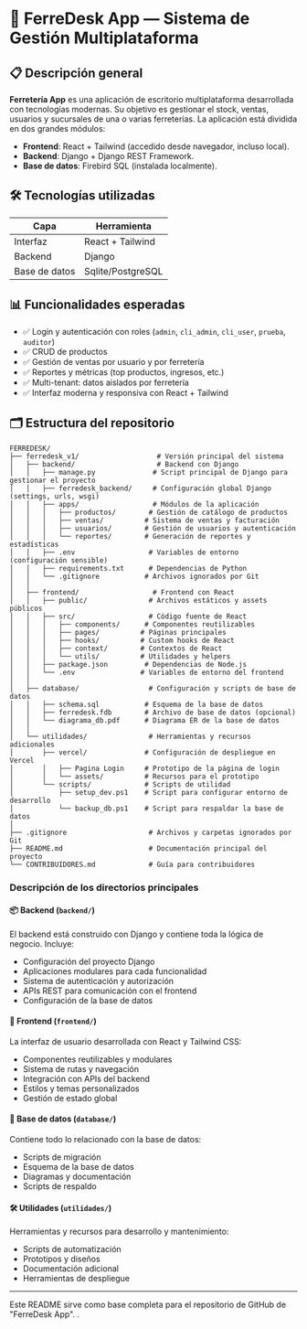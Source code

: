 # 🧰 FerreDesk App — Sistema de Gestión Multiplataforma

## 📋 Descripción general

**Ferretería App** es una aplicación de escritorio multiplataforma desarrollada con tecnologías modernas. Su objetivo es gestionar el stock, ventas, usuarios y sucursales de una o varias ferreterías. La aplicación está dividida en dos grandes módulos:

- **Frontend**: React + Tailwind (accedido desde navegador, incluso local).
- **Backend**: Django + Django REST Framework.
- **Base de datos**: Firebird SQL (instalada localmente).

## 🛠️ Tecnologías utilizadas

| Capa          | Herramienta                        |
|---------------|------------------------------------|
| Interfaz      | React + Tailwind                   |
| Backend       | Django                             |
| Base de datos | Sqlite/PostgreSQL                  |


## 📊 Funcionalidades esperadas

- ✅ Login y autenticación con roles (`admin`, `cli_admin`, `cli_user`, `prueba`, `auditor`)
- ✅ CRUD de productos
- ✅ Gestión de ventas por usuario y por ferretería
- ✅ Reportes y métricas (top productos, ingresos, etc.)
- ✅ Multi-tenant: datos aislados por ferretería
- ✅ Interfaz moderna y responsiva con React + Tailwind

## 🗂️ Estructura del repositorio

```text
FERREDESK/
├── ferredesk_v1/                   # Versión principal del sistema
│   ├── backend/                    # Backend con Django
│   │   ├── manage.py              # Script principal de Django para gestionar el proyecto
│   │   ├── ferredesk_backend/     # Configuración global Django (settings, urls, wsgi)
│   │   ├── apps/                  # Módulos de la aplicación
│   │   │   ├── productos/        # Gestión de catálogo de productos
│   │   │   ├── ventas/          # Sistema de ventas y facturación
│   │   │   ├── usuarios/        # Gestión de usuarios y autenticación
│   │   │   └── reportes/        # Generación de reportes y estadísticas
│   │   ├── .env                  # Variables de entorno (configuración sensible)
│   │   ├── requirements.txt      # Dependencias de Python
│   │   └── .gitignore           # Archivos ignorados por Git
│   │
│   ├── frontend/                  # Frontend con React
│   │   ├── public/               # Archivos estáticos y assets públicos
│   │   ├── src/                  # Código fuente de React
│   │   │   ├── components/      # Componentes reutilizables
│   │   │   ├── pages/          # Páginas principales
│   │   │   ├── hooks/          # Custom hooks de React
│   │   │   ├── context/        # Contextos de React
│   │   │   └── utils/          # Utilidades y helpers
│   │   ├── package.json         # Dependencias de Node.js
│   │   └── .env                # Variables de entorno del frontend
│   │
│   ├── database/                 # Configuración y scripts de base de datos
│   │   ├── schema.sql           # Esquema de la base de datos
│   │   ├── ferredesk.fdb        # Archivo de base de datos (opcional)
│   │   └── diagrama_db.pdf      # Diagrama ER de la base de datos
│   │
│   └── utilidades/               # Herramientas y recursos adicionales
│       ├── vercel/              # Configuración de despliegue en Vercel
│       │   ├── Pagina Login     # Prototipo de la página de login
│       │   └── assets/          # Recursos para el prototipo
│       └── scripts/             # Scripts de utilidad
│           ├── setup_dev.ps1    # Script para configurar entorno de desarrollo
│           └── backup_db.ps1    # Script para respaldar la base de datos
│
├── .gitignore                    # Archivos y carpetas ignorados por Git
├── README.md                     # Documentación principal del proyecto
└── CONTRIBUIDORES.md             # Guía para contribuidores
```

### Descripción de los directorios principales

#### 📦 Backend (`backend/`)
El backend está construido con Django y contiene toda la lógica de negocio. Incluye:
- Configuración del proyecto Django
- Aplicaciones modulares para cada funcionalidad
- Sistema de autenticación y autorización
- APIs REST para comunicación con el frontend
- Configuración de la base de datos

#### 🎨 Frontend (`frontend/`)
La interfaz de usuario desarrollada con React y Tailwind CSS:
- Componentes reutilizables y modulares
- Sistema de rutas y navegación
- Integración con APIs del backend
- Estilos y temas personalizados
- Gestión de estado global

#### 💾 Base de datos (`database/`)
Contiene todo lo relacionado con la base de datos:
- Scripts de migración
- Esquema de la base de datos
- Diagramas y documentación
- Scripts de respaldo

#### 🛠️ Utilidades (`utilidades/`)
Herramientas y recursos para desarrollo y mantenimiento:
- Scripts de automatización
- Prototipos y diseños
- Documentación adicional
- Herramientas de despliegue

---

Este README sirve como base completa para el repositorio de GitHub de "FerreDesk App". .

